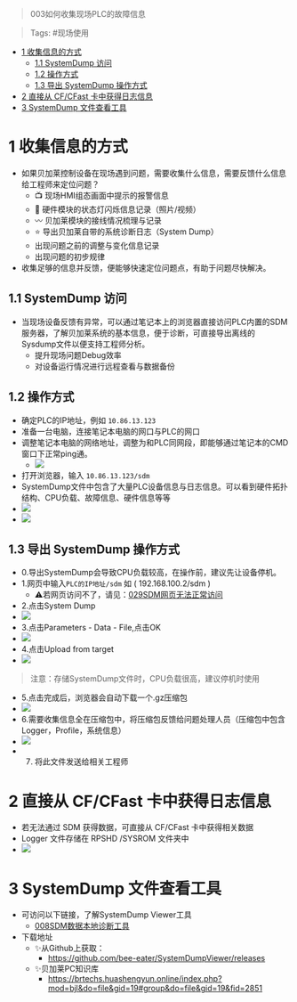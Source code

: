> 003如何收集现场PLC的故障信息

> Tags: #现场使用

- [1 收集信息的方式](#1%20%E6%94%B6%E9%9B%86%E4%BF%A1%E6%81%AF%E7%9A%84%E6%96%B9%E5%BC%8F)
	- [1.1 SystemDump 访问](#1.1%20SystemDump%20%E8%AE%BF%E9%97%AE)
	- [1.2 操作方式](#1.2%20%E6%93%8D%E4%BD%9C%E6%96%B9%E5%BC%8F)
	- [1.3 导出 SystemDump 操作方式](#1.3%20%E5%AF%BC%E5%87%BA%20SystemDump%20%E6%93%8D%E4%BD%9C%E6%96%B9%E5%BC%8F)
- [2 直接从 CF/CFast 卡中获得日志信息](#2%20%E7%9B%B4%E6%8E%A5%E4%BB%8E%20CF/CFast%20%E5%8D%A1%E4%B8%AD%E8%8E%B7%E5%BE%97%E6%97%A5%E5%BF%97%E4%BF%A1%E6%81%AF)
- [3 SystemDump 文件查看工具](#3%20SystemDump%20%E6%96%87%E4%BB%B6%E6%9F%A5%E7%9C%8B%E5%B7%A5%E5%85%B7)

# 1 收集信息的方式

- 如果贝加莱控制设备在现场遇到问题，需要收集什么信息，需要反馈什么信息给工程师来定位问题？
    - 📺 现场HMI组态画面中提示的报警信息
    - 🚥 硬件模块的状态灯闪烁信息记录（照片/视频）
    - 〰️ 贝加莱模块的接线情况梳理与记录
    - ⭐ 导出贝加莱自带的系统诊断日志（System Dump）
    - 出现问题之前的调整与变化信息记录
    - 出现问题的初步规律
- 收集足够的信息并反馈，便能够快速定位问题点，有助于问题尽快解决。

## 1.1 SystemDump 访问

- 当现场设备反馈有异常，可以通过笔记本上的浏览器直接访问PLC内置的SDM服务器，了解贝加莱系统的基本信息，便于诊断，可直接导出离线的Sysdump文件以便支持工程师分析。
    - 提升现场问题Debug效率
    - 对设备运行情况进行远程查看与数据备份

## 1.2 操作方式

- 确定PLC的IP地址，例如 `10.86.13.123`
- 准备一台电脑，连接笔记本电脑的网口与PLC的网口
- 调整笔记本电脑的网络地址，调整为和PLC同网段，即能够通过笔记本的CMD窗口下正常ping通。
    - ![](FILES/003如何收集现场PLC的故障信息/image-20230420163802630.png)
- 打开浏览器，输入 `10.86.13.123/sdm`
- SystemDump文件中包含了大量PLC设备信息与日志信息。可以看到硬件拓扑结构、CPU负载、故障信息、硬件信息等等
- ![](FILES/003如何收集现场PLC的故障信息/image-20230409171631825.png)
- ![](FILES/003如何收集现场PLC的故障信息/image-20230409194016480.png)

## 1.3 导出 SystemDump 操作方式

- 0.导出SystemDump会导致CPU负载较高，在操作前，建议先让设备停机。
- 1.网页中输入`PLC的IP地址/sdm` 如 ( 192.168.100.2/sdm )
    - ⚠️若网页访问不了，请见：[029SDM网页无法正常访问](../B03_技术_诊断/029SDM网页无法正常访问.md)
- 2.点击System Dump
- ![](FILES/003如何收集现场PLC的故障信息/image-20230409193225570.png)
- 3.点击Parameters - Data - File,点击OK
- ![](FILES/003如何收集现场PLC的故障信息/image-20230409193306254.png)
- 4.点击Upload from target
- ![](FILES/003如何收集现场PLC的故障信息/image-20230409193317883.png)

> 注意：存储SystemDump文件时，CPU负载很高，建议停机时使用

- 5.点击完成后，浏览器会自动下载一个.gz压缩包
- ![](FILES/003如何收集现场PLC的故障信息/image-20230409193338347.png)
- 6.需要收集信息全在压缩包中，将压缩包反馈给问题处理人员（压缩包中包含Logger，Profile，系统信息）
- ![](FILES/003如何收集现场PLC的故障信息/image-20230409193428109.png)
- 7. 将此文件发送给相关工程师

# 2 直接从 CF/CFast 卡中获得日志信息

- 若无法通过 SDM 获得数据，可直接从 CF/CFast 卡中获得相关数据
- Logger 文件存储在 RPSHD /SYSROM 文件夹中
- ![](FILES/003如何收集现场PLC的故障信息/image-20230721152934780.png)

# 3 SystemDump 文件查看工具

- 可访问以下链接，了解SystemDump Viewer工具
    - [008SDM数据本地诊断工具](/C07_工具/008SDM数据本地诊断工具.md)
- 下载地址
    - ✨从Github上获取：
      - https://github.com/bee-eater/SystemDumpViewer/releases
    - ✨贝加莱PC知识库
      - https://brtechs.huashengyun.online/index.php?mod=bjl&do=file&gid=19#group&do=file&gid=19&fid=2851

